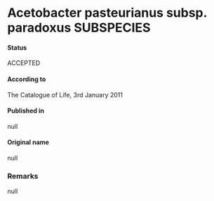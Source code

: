 # Acetobacter pasteurianus subsp. paradoxus SUBSPECIES

#### Status
ACCEPTED

#### According to
The Catalogue of Life, 3rd January 2011

#### Published in
null

#### Original name
null

### Remarks
null